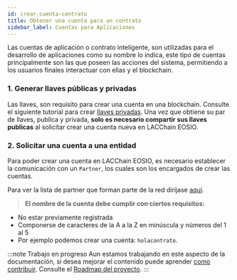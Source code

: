 ```yaml
---
id: crear-cuenta-contrato
title: Obtener una cuenta para un contrato
sidebar_label: Cuentas para Aplicaciones
---
```


Las cuentas de aplicación o contrato inteligente, son utilizadas para el desarrollo de aplicaciones como su nombre lo indica, este tipo de cuentas principalmente son las que poseen las acciones del sistema, permitiendo a los usuarios finales interactuar con ellas y el blockchain. 

### 1. Generar llaves públicas y privadas

Las llaves, son requisito para crear una cuenta en una blockchain. Consulte el siguiente tutorial para crear [llaves privadas](./llaves-privadas). Una vez que obtiene su par de llaves, publica y privada, **solo es necesario compartir sus llaves publicas** al solicitar crear una cuenta nueva en LACChain EOSIO.

###  2. Solicitar una cuenta a una entidad

Para poder crear una cuenta en LACChain EOSIO, es necesario establecer la comunicación con un `Partner`, los cuales son los encargados de crear las cuentas.  

Para ver la lista de partner que forman parte de la red diríjase [aquí](./partners).

> **El nombre de la cuenta debe cumplir con ciertos requisitos:**
 - No estar previamente registrada
 - Componerse de caracteres de la A a la Z en minúscula y números del 1 al 5 
 - Por ejemplo podemos crear una cuenta: `holacontrato`.

:::note Trabajo en progreso
Aun estamos trabajando en este aspecto de la documentación, si desea mejorar el contenido puede aprender [como contribuir](./contribuir). Consulte el [Roadmap del proyecto](../roadmap).
:::